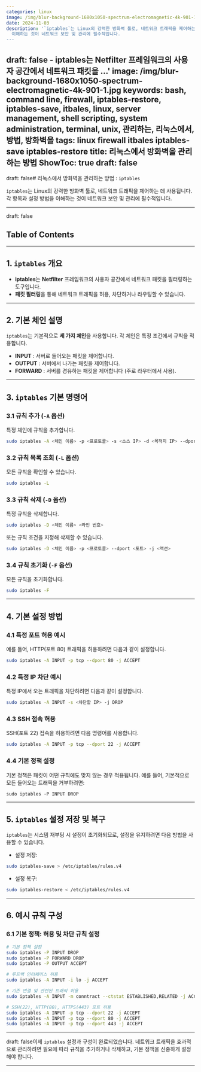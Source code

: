 ```yaml
---
categories: linux
image: /img/blur-background-1680x1050-spectrum-electromagnetic-4k-901-1.jpg
date: 2024-11-03
description: '`iptables`는 Linux의 강력한 방화벽 툴로, 네트워크 트래픽을 제어하는 데 사용됩니다. 각 항목과 설정 방법을
  이해하는 것이 네트워크 보안 및 관리에 필수적입니다.
---
```

draft: false - **iptables**는 **Netfilter** 프레임워크의 사용자 공간에서
  네트워크 패킷을 ...'
image: /img/blur-background-1680x1050-spectrum-electromagnetic-4k-901-1.jpg
keywords: bash, command line, firewall, iptables-restore, iptables-save, itbales,
  linux, server management, shell scripting, system administration, terminal, unix,
  관리하는, 리눅스에서, 방법, 방화벽을
tags: linux firewall itbales iptables-save iptables-restore
title: 리눅스에서 방화벽을 관리하는 방법
ShowToc: true
draft: false
---
draft: false# 리눅스에서 방화벽을 관리하는 방법 : `iptables`

`iptables`는 Linux의 강력한 방화벽 툴로, 네트워크 트래픽을 제어하는 데 사용됩니다. 각 항목과 설정 방법을 이해하는 것이 네트워크 보안 및 관리에 필수적입니다.

---
draft: false
## Table of Contents
---

## 1. `iptables` 개요

- **iptables**는 **Netfilter** 프레임워크의 사용자 공간에서 네트워크 패킷을 필터링하는 도구입니다.
- **패킷 필터링**을 통해 네트워크 트래픽을 허용, 차단하거나 라우팅할 수 있습니다.

---

## 2. 기본 체인 설명

`iptables`는 기본적으로 **세 가지 체인**을 사용합니다. 각 체인은 특정 조건에서 규칙을 적용합니다.

- **INPUT** : 서버로 들어오는 패킷을 제어합니다.
- **OUTPUT** : 서버에서 나가는 패킷을 제어합니다.
- **FORWARD** : 서버를 경유하는 패킷을 제어합니다 (주로 라우터에서 사용).

---

## 3. `iptables` 기본 명령어

### 3.1 규칙 추가 (`-A` 옵션)

특정 체인에 규칙을 추가합니다.

```bash
sudo iptables -A <체인 이름> -p <프로토콜> -s <소스 IP> -d <목적지 IP> --dport <포트> -j <액션>
```

### 3.2 규칙 목록 조회 (`-L` 옵션)

모든 규칙을 확인할 수 있습니다.

```bash
sudo iptables -L
```

### 3.3 규칙 삭제 (`-D` 옵션)

특정 규칙을 삭제합니다.

```bash
sudo iptables -D <체인 이름> <라인 번호>
```

또는 규칙 조건을 지정해 삭제할 수 있습니다.

```bash
sudo iptables -D <체인 이름> -p <프로토콜> --dport <포트> -j <액션>
```

### 3.4 규칙 초기화 (`-F` 옵션)

모든 규칙을 초기화합니다.

```bash
sudo iptables -F
```

---

## 4. 기본 설정 방법

### 4.1 특정 포트 허용 예시

예를 들어, HTTP(포트 80) 트래픽을 허용하려면 다음과 같이 설정합니다.

```bash
sudo iptables -A INPUT -p tcp --dport 80 -j ACCEPT
```

### 4.2 특정 IP 차단 예시

특정 IP에서 오는 트래픽을 차단하려면 다음과 같이 설정합니다.

```bash
sudo iptables -A INPUT -s <차단할 IP> -j DROP
```

### 4.3 SSH 접속 허용

SSH(포트 22) 접속을 허용하려면 다음 명령어를 사용합니다.

```bash
sudo iptables -A INPUT -p tcp --dport 22 -j ACCEPT
```

### 4.4 기본 정책 설정

기본 정책은 패킷이 어떤 규칙에도 맞지 않는 경우 적용됩니다. 예를 들어, 기본적으로 모든 들어오는 트래픽을 거부하려면:
```
sudo iptables -P INPUT DROP
```

---

## 5. `iptables` 설정 저장 및 복구

`iptables`는 시스템 재부팅 시 설정이 초기화되므로, 설정을 유지하려면 다음 방법을 사용할 수 있습니다.

- 설정 저장:
```bash
sudo iptables-save > /etc/iptables/rules.v4
```

- 설정 복구:
```bash
sudo iptables-restore < /etc/iptables/rules.v4
```

---

## 6. 예시 규칙 구성

### 6.1 기본 정책: 허용 및 차단 규칙 설정

```bash
# 기본 정책 설정
sudo iptables -P INPUT DROP
sudo iptables -P FORWARD DROP
sudo iptables -P OUTPUT ACCEPT

# 루프백 인터페이스 허용
sudo iptables -A INPUT -i lo -j ACCEPT

# 기존 연결 및 관련된 트래픽 허용
sudo iptables -A INPUT -m conntract --ctstat ESTABLISHED,RELATED -j ACCEPT

# SSH(22), HTTP(80), HTTPS(443) 포트 허용
sudo iptables -A INPUT -p tcp --dport 22 -j ACCEPT
sudo iptables -A INPUT -p tcp --dport 80 -j ACCEPT
sudo iptables -A INPUT -p tcp --dport 443 -j ACCEPT
```

---
draft: false이제 `iptables` 설정과 구성이 완료되었습니다. 네트워크 트래픽을 효과적으로 관리하려면 필요에 따라 규칙을 추가하거나 삭제하고, 기본 정책을 신중하게 설정해야 합니다.

---
